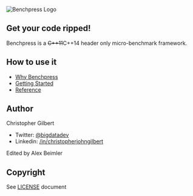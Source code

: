 ![Benchpress Logo](benchpress_logo.png)

## Get your code ripped!

Benchpress is a ~~C++11~~C++14 header only micro-benchmark framework.

## How to use it

- [Why Benchpress](docs/why.md)
- [Getting Started](docs/getting_started.md)
- [Reference](docs/reference.md)

## Author

Christopher Gilbert

* Twitter: [@bigdatadev](https://twitter.com/bigdatadev)
* Linkedin: [/in/christopherjohngilbert](https://www.linkedin.com/in/christopherjohngilbert)

Edited by Alex Beimler

## Copyright

See [LICENSE](LICENSE) document